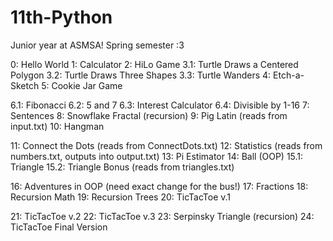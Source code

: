 # 11th-Python
Junior year at ASMSA! Spring semester :3

0: Hello World
1: Calculator
2: HiLo Game
3.1: Turtle Draws a Centered Polygon
3.2: Turtle Draws Three Shapes
3.3: Turtle Wanders
4: Etch-a-Sketch
5: Cookie Jar Game

6.1: Fibonacci
6.2: 5 and 7
6.3: Interest Calculator
6.4: Divisible by 1-16
7: Sentences
8: Snowflake Fractal (recursion)
9: Pig Latin (reads from input.txt)
10: Hangman

11: Connect the Dots (reads from ConnectDots.txt)
12: Statistics (reads from numbers.txt, outputs into output.txt)
13: Pi Estimator
14: Ball (OOP)
15.1: Triangle
15.2: Triangle Bonus (reads from triangles.txt)

16: Adventures in OOP (need exact change for the bus!)
17: Fractions
18: Recursion Math
19: Recursion Trees
20: TicTacToe v.1

21: TicTacToe v.2
22: TicTacToe v.3
23: Serpinsky Triangle (recursion)
24: TicTacToe Final Version
